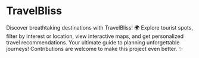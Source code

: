 # TravelBliss
Discover breathtaking destinations with TravelBliss! 🌍 Explore tourist spots, filter by interest or location, view interactive maps, and get personalized travel recommendations. Your ultimate guide to planning unforgettable journeys! Contributions are welcome to make this project even better. ✨
